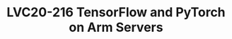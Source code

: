 ---
categories:
- lvc20
description: Interested in running Machine Learning workloads on Arm servers? Do you
  want to make the ML software stack faster on Arm? In this talk, the speaker will
  talk about status, roadmap, and areas of improvement when using TensorFlow and PyTorch
  on Arm servers. The speaker will also cover key open source projects - Eigen, OneDNN,
  ArmCL that aid in improving framework performance
image: /assets/images/featured-images/lvc20/LVC20-216.png
session_id: LVC20-216
session_room: '[Track 3] DataCenter'
session_slot:
  end_time: 2020-09-23 12:40
  start_time: 2020-09-23 12:15
session_speakers:
- speaker_bio: Ashok Bhat is a product manager in Arm&#39;s Development Solutions
    Group (DSG), looking after open-source compilers and machine learning SW stack
    on servers.
  speaker_company: Arm
  speaker_image: http://avatars.sched.co/7/cf/8935313/avatar.jpg.320x320px.jpg?bc2
  speaker_name: Ashok Bhat
  speaker_position: Sr Product Manager
  speaker_role: attendee, speaker
session_track: AI/ML
tag: session
tags: Machine Learning/AI
title: LVC20-216 TensorFlow and PyTorch on Arm Servers
amazon_s3_presentation_url: https://static.linaro.org/connect/lvc20/presentations/LVC20-216-0.pdf
amazon_s3_video_url: https://static.linaro.org/connect/lvc20/videos/lvc20-216.mp4
---